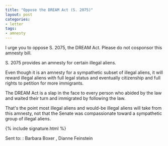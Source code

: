 ```yaml
---
title: "Oppose the DREAM Act (S. 2075)"
layout: post
categories:
- letter
tags:
- amnesty
---
```


I urge you to oppose S. 2075, the DREAM Act. Please do not cosponsor this amnesty bill.

S. 2075 provides an amnesty for certain illegal aliens. 

Even though it is an amnesty for a sympathetic subset of illegal aliens, it will reward illegal aliens with full legal status and eventually citizenship and full rights to petition for more immigrants. 

The DREAM Act is a slap in the face to every person who abided by the law and waited their turn and immigrated by following the law. 

That's the point most illegal aliens and would-be illegal aliens will take from this amnesty, not that the Senate was compassionate toward a sympathetic group of illegal aliens.

{% include signature.html %}

Sent to:
: Barbara Boxer
, Dianne Feinstein